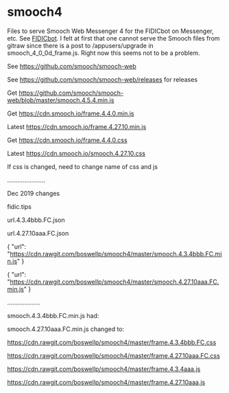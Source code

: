 # smooch4
Files to serve Smooch Web Messenger 4 for the FIDICbot on Messenger, etc. See <a href="http://www.fidic.tips/fidicbot/chatbot.html">FIDICbot</a>.
I felt at first that one cannot serve the Smooch files from gitraw since there is a post to /appusers/upgrade in smooch_4_0_0d_frame.js. Right now this seems not to be a problem.

See https://github.com/smooch/smooch-web

See https://github.com/smooch/smooch-web/releases for releases

Get https://github.com/smooch/smooch-web/blob/master/smooch.4.5.4.min.js

Get https://cdn.smooch.io/frame.4.4.0.min.js

Latest https://cdn.smooch.io/frame.4.27.10.min.js

Get https://cdn.smooch.io/frame.4.4.0.css

Latest https://cdn.smooch.io/smooch.4.27.10.css

If css is changed, need to change name of css and js

......................

Dec 2019 changes

fidic.tips

url.4.3.4bbb.FC.json

url.4.27.10aaa.FC.json

{ "url": "https://cdn.rawgit.com/boswellp/smooch4/master/smooch.4.3.4bbb.FC.min.js" }

{ "url": "https://cdn.rawgit.com/boswellp/smooch4/master/smooch.4.27.10aaa.FC.min.js" }

...................

smooch.4.3.4bbb.FC.min.js had:

smooch.4.27.10aaa.FC.min.js changed to:

https://cdn.rawgit.com/boswellp/smooch4/master/frame.4.3.4bbb.FC.css

https://cdn.rawgit.com/boswellp/smooch4/master/frame.4.27.10aaa.FC.css

https://cdn.rawgit.com/boswellp/smooch4/master/frame.4.3.4aaa.js

https://cdn.rawgit.com/boswellp/smooch4/master/frame.4.27.10aaa.js
